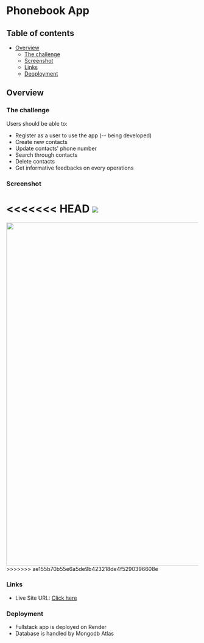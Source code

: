 # Phonebook App

## Table of contents

- [Overview](#overview)
  - [The challenge](#the-challenge)
  - [Screenshot](#screenshot)
  - [Links](#links)
  - [Deoployment](#deployment)


## Overview

### The challenge

Users should be able to:

- Register as a user to use the app (-- being developed)
- Create new contacts
- Update contacts' phone number
- Search through contacts
- Delete contacts
- Get informative feedbacks on every operations

### Screenshot

<<<<<<< HEAD
<img src="./screenshots/desktop.png">
=======
<img src="./screenshots/desktop.png" width="900px">
>>>>>>> ae155b70b55e6a5de9b423218de4f5290396608e

### Links

- Live Site URL: [Click here](https://phone-book-liart.vercel.app)

### Deployment

- Fullstack app is deployed on Render
- Database is handled by Mongodb Atlas
